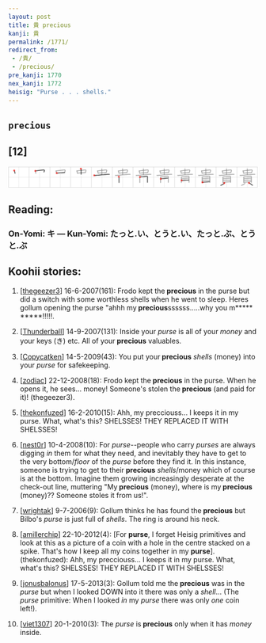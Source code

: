 ```yaml
---
layout: post
title: 貴 precious
kanji: 貴
permalink: /1771/
redirect_from:
 - /貴/
 - /precious/
pre_kanji: 1770
nex_kanji: 1772
heisig: "Purse . . . shells."
---
```


## `precious`

## [12]

<div class="stroke"><img src="../images/E8B2B4.png" /></div>

## Reading:

### On-Yomi: キ &mdash; Kun-Yomi: たっと.い、とうと.い、たっと.ぶ、とうと.ぶ

## Koohii stories:

1) [<a href="http://kanji.koohii.com/profile/thegeezer3">thegeezer3</a>] 16-6-2007(161): Frodo kept the<strong> precious</strong> in the purse but did a switch with some worthless shells when he went to sleep. Heres gollum opening the purse &quot;ahhh my<strong> precious</strong>ssssss.....why you m*****<em> </em>*****!!!!!. 

2) [<a href="http://kanji.koohii.com/profile/Thunderball">Thunderball</a>] 14-9-2007(131): Inside your <em>purse</em> is all of your <em>money</em> and your keys (き) etc. All of your<strong> precious</strong> valuables. 

3) [<a href="http://kanji.koohii.com/profile/Copycatken">Copycatken</a>] 14-5-2009(43): You put your<strong> precious</strong> <em>shells</em> (money) into your <em>purse</em> for safekeeping. 

4) [<a href="http://kanji.koohii.com/profile/zodiac">zodiac</a>] 22-12-2008(18): Frodo kept the<strong> precious</strong> in the purse. When he opens it, he sees... money! Someone&#039;s stolen the<strong> precious</strong> (and paid for it)! (thegeezer3). 

5) [<a href="http://kanji.koohii.com/profile/thekonfuzed">thekonfuzed</a>] 16-2-2010(15): Ahh, my precciouss... I keeps it in my purse. What, what&#039;s this? SHELSSES! THEY REPLACED IT WITH SHELSSES! 

6) [<a href="http://kanji.koohii.com/profile/nest0r">nest0r</a>] 10-4-2008(10): For <em>purse</em>--people who carry <em>purses</em> are always digging <em>in</em> them for what they need, and inevitably they have to get to the very bottom/<em>floor</em> of the <em>purse</em> before they find it. In this instance, someone is trying to get to their<strong> precious</strong> <em>shells</em>/money which of course is at the bottom. Imagine them growing increasingly desperate at the check-out line, muttering &quot;My<strong> precious</strong> (money), where is my<strong> precious</strong> (money)?? Someone stoles it from us!&quot;. 

7) [<a href="http://kanji.koohii.com/profile/wrightak">wrightak</a>] 9-7-2006(9): Gollum thinks he has found the<strong> precious</strong> but Bilbo&#039;s <em>purse</em> is just full of <em>shells</em>. The ring is around his neck. 

8) [<a href="http://kanji.koohii.com/profile/amillerchip">amillerchip</a>] 22-10-2012(4): [For <strong>purse</strong>, I forget Heisig primitives and look at this as a picture of a coin with a hole in the centre stacked on a spike. That&#039;s how I keep all my coins together in my <strong>purse</strong>]. (thekonfuzed): Ahh, my precciouss... I keeps it in my purse. What, what&#039;s this? SHELSSES! THEY REPLACED IT WITH SHELSSES! 

9) [<a href="http://kanji.koohii.com/profile/jonusbalonus">jonusbalonus</a>] 17-5-2013(3): Gollum told me the<strong> precious</strong> was in the <em>purse</em> but when I looked DOWN into it there was only a <em>shell</em>... (The <em>purse</em> primitive: When I looked <em>in</em> my <em>purse</em> there was only <em>one</em> coin left!). 

10) [<a href="http://kanji.koohii.com/profile/viet1307">viet1307</a>] 20-1-2010(3): The <em>purse</em> is<strong> precious</strong> only when it has <em>money</em> inside. 
